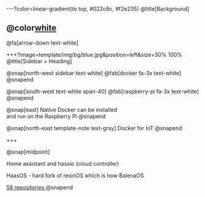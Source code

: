 ---?color=linear-gradient(to top, #022c8c, #f2e235)
@title[Background]

## @color[white](Background)

@fa[arrow-down text-white]

<!-- 
@snap[south docslink span-60]
[The Template Docs](https://gitpitch.com/docs/the-template)
@snapend 
-->


+++?image=template/img/bg/blue.jpg&position=left&size=30% 100%
@title[Sidebar + Heading]

@snap[north-west sidebar text-white]
@fab[docker fa-3x text-white]
@snapend

@snap[south-west text-white span-40]
@fab[raspberry-pi fa-3x text-white]
@snapend

@snap[east]
Native Docker can be installed
<br>
and run on the Raspberry Pi
@snapend

@snap[north-east template-note text-gray]
Docker for IoT
@snapend



+++

@snap[midpoint]

Home assistant and hassio (cloud controller)

HaasOS - hard fork of resinOS which is now BalenaOS

[58 repositories ](https://github.com/home-assistant)
@snapend